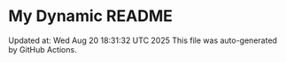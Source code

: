 # My Dynamic README
Updated at: Wed Aug 20 18:31:32 UTC 2025
This file was auto-generated by GitHub Actions.
